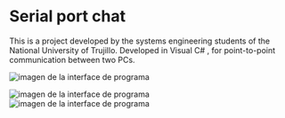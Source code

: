 # Serial port chat
This is a project developed by the systems engineering students of the National University of Trujillo.
Developed in Visual C# , for point-to-point communication between two PCs. 


![imagen de la interface de programa](https://i.ibb.co/HP1k4WX/Puerto-Conectado.png "Chat")

![imagen de la interface de programa](https://i.ibb.co/8NN5bHL/Conectar.png "Connection to a port")
![imagen de la interface de programa](https://i.ibb.co/2v2LTNz/Enviar.png "select a file")
